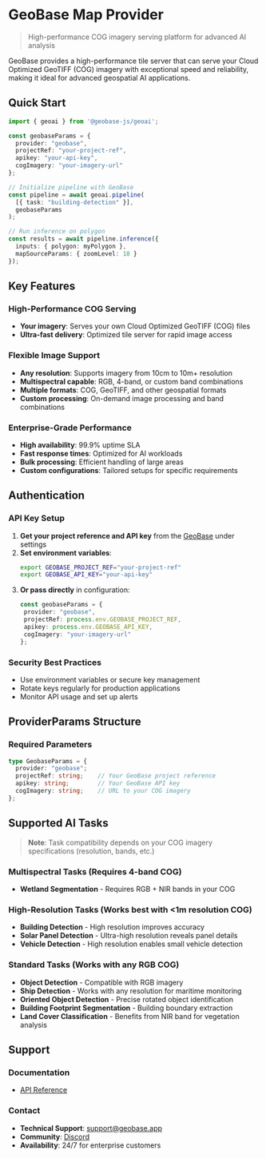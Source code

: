 # GeoBase Map Provider

> High-performance COG imagery serving platform for advanced AI analysis

GeoBase provides a high-performance tile server that can serve your Cloud Optimized GeoTIFF (COG) imagery with exceptional speed and reliability, making it ideal for advanced geospatial AI applications.

## Quick Start

```typescript
import { geoai } from '@geobase-js/geoai';

const geobaseParams = {
  provider: "geobase",
  projectRef: "your-project-ref",
  apikey: "your-api-key", 
  cogImagery: "your-imagery-url"
};

// Initialize pipeline with GeoBase
const pipeline = await geoai.pipeline(
  [{ task: "building-detection" }],
  geobaseParams
);

// Run inference on polygon
const results = await pipeline.inference({
  inputs: { polygon: myPolygon },
  mapSourceParams: { zoomLevel: 18 }
});
```

## Key Features

### High-Performance COG Serving
- **Your imagery**: Serves your own Cloud Optimized GeoTIFF (COG) files
- **Ultra-fast delivery**: Optimized tile server for rapid image access

### Flexible Image Support
- **Any resolution**: Supports imagery from 10cm to 10m+ resolution
- **Multispectral capable**: RGB, 4-band, or custom band combinations
- **Multiple formats**: COG, GeoTIFF, and other geospatial formats
- **Custom processing**: On-demand image processing and band combinations

### Enterprise-Grade Performance
- **High availability**: 99.9% uptime SLA
- **Fast response times**: Optimized for AI workloads
- **Bulk processing**: Efficient handling of large areas
- **Custom configurations**: Tailored setups for specific requirements

## Authentication

### API Key Setup

1. **Get your project reference and API key** from the [GeoBase](https://geobase.app/) under settings
2. **Set environment variables**:
   ```bash
   export GEOBASE_PROJECT_REF="your-project-ref"
   export GEOBASE_API_KEY="your-api-key"
   ```
3. **Or pass directly** in configuration:
   ```typescript
   const geobaseParams = {
    provider: "geobase",
    projectRef: process.env.GEOBASE_PROJECT_REF,
    apikey: process.env.GEOBASE_API_KEY, 
    cogImagery: "your-imagery-url"
   };
   ```

### Security Best Practices
- Use environment variables or secure key management
- Rotate keys regularly for production applications
- Monitor API usage and set up alerts

## ProviderParams Structure

### Required Parameters
```typescript
type GeobaseParams = {
  provider: "geobase";
  projectRef: string;    // Your GeoBase project reference
  apikey: string;        // Your GeoBase API key  
  cogImagery: string;    // URL to your COG imagery
};
```
## Supported AI Tasks

> **Note**: Task compatibility depends on your COG imagery specifications (resolution, bands, etc.)

### Multispectral Tasks (Requires 4-band COG)
- **Wetland Segmentation** - Requires RGB + NIR bands in your COG

### High-Resolution Tasks (Works best with <1m resolution COG)
- **Building Detection** - High resolution improves accuracy
- **Solar Panel Detection** - Ultra-high resolution reveals panel details
- **Vehicle Detection** - High resolution enables small vehicle detection

### Standard Tasks (Works with any RGB COG)
- **Object Detection** - Compatible with RGB imagery
- **Ship Detection** - Works with any resolution for maritime monitoring
- **Oriented Object Detection** - Precise rotated object identification
- **Building Footprint Segmentation** - Building boundary extraction
- **Land Cover Classification** - Benefits from NIR band for vegetation analysis
  
## Support

### Documentation
- [API Reference](https://docs.geobase.app)

### Contact
- **Technical Support**: support@geobase.app
- **Community**: [Discord](https://discord.com/invite/4susZSj4bd)
- **Availability**: 24/7 for enterprise customers
